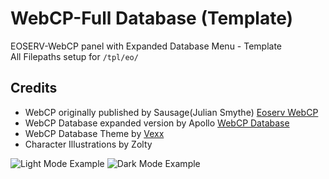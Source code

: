 # WebCP-Full Database (Template)
EOSERV-WebCP panel with Expanded Database Menu - Template<br>
All Filepaths setup for `/tpl/eo/`

## Credits
- WebCP originally published by Sausage(Julian Smythe) [Eoserv WebCP](https://github.com/eoserv/webcp)
- WebCP Database expanded version by Apollo [WebCP Database](https://github.com/Apollo-EE/WebCP-Full-Database)
- WebCP Database Theme by [Vexx](https://vexx.info)
- Character Illustrations by Zolty

![Light Mode Example](https://vexx.info/img/1.PNG)
![Dark Mode Example](https://vexx.info/img/2.PNG)
